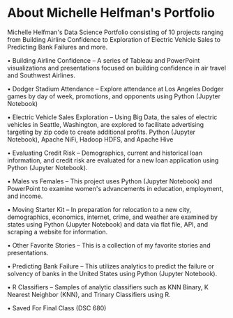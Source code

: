# About Michelle Helfman's Portfolio
Michelle Helfman's Data Science Portfolio consisting of 10 projects ranging from Building Airline Confidence to Exploration of Electric Vehicle Sales to Predicting Bank Failures and more.

•	Building Airline Confidence – A series of Tableau and PowerPoint visualizations and presentations focused on building confidence in air travel and Southwest Airlines.

•	Dodger Stadium Attendance – Explore attendance at Los Angeles Dodger games by day of week, promotions, and opponents using Python (Jupyter Notebook)

•	Electric Vehicle Sales Exploration – Using Big Data, the sales of electric vehicles in Seattle, Washington, are explored to facilitate advertising targeting by zip code to create additional profits.  Python (Jupyter Notebook), Apache NiFi, Hadoop HDFS, and Apache Hive

•	Evaluating Credit Risk – Demographics, current and historical loan information, and credit risk are evaluated for a new loan application using Python (Jupyter Notebook).

•	Males vs Females – This project uses Python (Jupyter Notebook) and PowerPoint to examine women's advancements in education, employment, and income.

•	Moving Starter Kit – In preparation for relocation to a new city, demographics, economics, internet, crime, and weather are examined by states using Python (Jupyter Notebook) and data via flat file, API, and scraping a website for information.

•	Other Favorite Stories – This is a collection of my favorite stories and presentations.

•	Predicting Bank Failure – This utilizes analytics to predict the failure or solvency of banks in the United States using Python (Jupyter Notebook).

•	R Classifiers – Samples of analytic classifiers such as KNN Binary, K Nearest Neighbor (KNN), and Trinary Classifiers using R.

•	Saved For Final Class (DSC 680)

